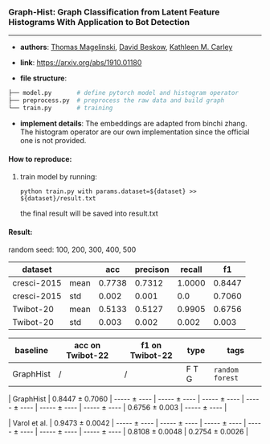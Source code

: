 ### Graph-Hist: Graph Classification from Latent Feature Histograms With Application to Bot Detection

---

- **authors**: [Thomas Magelinski](https://arxiv.org/search/cs?searchtype=author&query=Magelinski%2C+T), [David Beskow](https://arxiv.org/search/cs?searchtype=author&query=Beskow%2C+D), [Kathleen M. Carley](https://arxiv.org/search/cs?searchtype=author&query=Carley%2C+K+M)

- **link**: https://arxiv.org/abs/1910.01180

- **file structure**: 

```python
├── model.py       # define pytorch model and histogram operator
├── preprocess.py  # preprocess the raw data and build graph
└── train.py       # training
```

- **implement details**: The embeddings are adapted from binchi zhang. The histogram operator are our own implementation since the official one is not provided.

  

#### How to reproduce:

1. train model by running:

   `python train.py with params.dataset=${dataset} >> ${dataset}/result.txt`

   the final result will be saved into result.txt



#### Result:

random seed: 100, 200, 300, 400, 500

| dataset   |      | acc    | precison | recall | f1     |
| --------- | ---- | ------ | -------- | ------ | ------ |
| cresci-2015 | mean | 0.7738 | 0.7312   | 1.0000 | 0.8447 |
| cresci-2015 | std  | 0.002  | 0.001    | 0.0    | 0.7060 |
| Twibot-20 | mean | 0.5133 | 0.5127   | 0.9905 | 0.6756 |
| Twibot-20 | std  | 0.003  | 0.002    | 0.002    | 0.003 |





| baseline  | acc on Twibot-22 | f1 on Twibot-22 | type  | tags            |
| --------- | ---------------- | --------------- | ----- | --------------- |
| GraphHist | /                | /               | F T G | `random forest` |


|      GraphHist       |    0.8447 $\pm$ 0.7060     |  ----- $\pm$ ----  | ----- $\pm$ ----  |  ----- $\pm$ ----  |  ----- $\pm$ ----  | ----- $\pm$ ---- | ----- $\pm$ ---- | 0.6756 $\pm$ 0.003 | ----- $\pm$ ---- |

|     Varol et al.     |    0.9473 $\pm$ 0.0042     |  ----- $\pm$ ----  | ----- $\pm$ ----  |  ----- $\pm$ ----  |  ----- $\pm$ ----  | ----- $\pm$ ---- | ----- $\pm$ ---- | 0.8108 $\pm$ 0.0048 | 0.2754 $\pm$ 0.0026 |